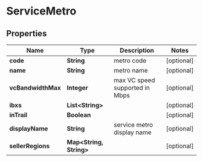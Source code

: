

# ServiceMetro


## Properties

| Name | Type | Description | Notes |
|------------ | ------------- | ------------- | -------------|
|**code** | **String** | metro code |  [optional] |
|**name** | **String** | metro name |  [optional] |
|**vcBandwidthMax** | **Integer** | max VC speed supported in Mbps |  [optional] |
|**ibxs** | **List&lt;String&gt;** |  |  [optional] |
|**inTrail** | **Boolean** |  |  [optional] |
|**displayName** | **String** | service metro display name |  [optional] |
|**sellerRegions** | **Map&lt;String, String&gt;** |  |  [optional] |



